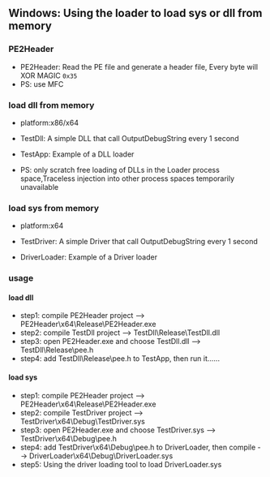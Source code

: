 ## Windows: Using the loader to load sys or dll from memory

### PE2Header

-   PE2Header: Read the PE file and generate a header file, Every byte will XOR MAGIC `0x35`
-   PS: use MFC

### load dll from memory

-   platform:x86/x64

-   TestDll: A simple DLL that call OutputDebugString every 1 second
-   TestApp: Example of a DLL loader
-   PS: only scratch free loading of DLLs in the Loader process space,Traceless injection into other process spaces temporarily unavailable

### load sys from memory

-   platform:x64

-   TestDriver: A simple Driver that call OutputDebugString every 1 second
-   DriverLoader: Example of a Driver loader

### usage

#### load dll

-   step1: compile PE2Header project --> PE2Header\x64\Release\PE2Header.exe
-   step2: compile TestDll project --> TestDll\Release\TestDll.dll
-   step3: open PE2Header.exe and choose TestDll.dll --> TestDll\Release\pee.h
-   step4: add TestDll\Release\pee.h to TestApp, then run it......

#### load sys

-   step1: compile PE2Header project --> PE2Header\x64\Release\PE2Header.exe
-   step2: compile TestDriver project --> TestDriver\x64\Debug\TestDriver.sys
-   step3: open PE2Header.exe and choose TestDriver.sys --> TestDriver\x64\Debug\pee.h
-   step4: add TestDriver\x64\Debug\pee.h to DriverLoader, then compile --> DriverLoader\x64\Debug\DriverLoader.sys
-   step5: Using the driver loading tool to load DriverLoader.sys
